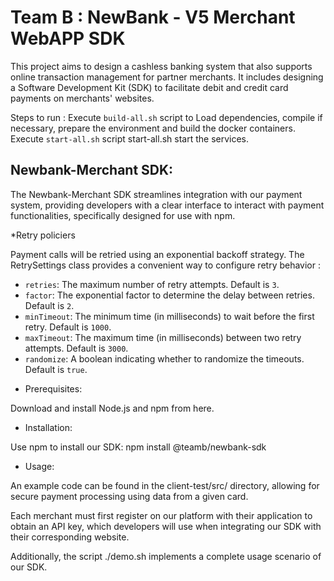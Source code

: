 # Team B : NewBank - V5 Merchant WebAPP SDK 

This project aims to design a cashless banking system that also supports online transaction management for partner merchants. It includes designing a Software Development Kit (SDK) to facilitate debit and credit card payments on merchants' websites.

Steps to run :
Execute `build-all.sh` script to Load dependencies, compile if necessary, prepare the environment and build the docker containers.
Execute `start-all.sh` script start-all.sh start the services.
## Newbank-Merchant SDK:
The Newbank-Merchant SDK streamlines integration with our payment system, providing developers with a clear interface to interact with payment functionalities, specifically designed for use with npm.

*Retry policiers

Payment calls will be retried using an exponential backoff strategy. The RetrySettings class provides a convenient way to configure retry behavior :

- `retries`: The maximum number of retry attempts. Default is `3`.
- `factor`: The exponential factor to determine the delay between retries. Default is `2`.
- `minTimeout`: The minimum time (in milliseconds) to wait before the first retry. Default is `1000`.
- `maxTimeout`: The maximum time (in milliseconds) between two retry attempts. Default is `3000`.
- `randomize`: A boolean indicating whether to randomize the timeouts. Default is `true`.


* Prerequisites:

Download and install Node.js and npm from here.

* Installation:

Use npm to install our SDK: npm install @teamb/newbank-sdk

* Usage:

An example code can be found in the client-test/src/ directory, allowing for secure payment processing using data from a given card.

Each merchant must first register on our platform with their application to obtain an API key, which developers will use when integrating our SDK with their corresponding website.

Additionally, the script ./demo.sh implements a complete usage scenario of our SDK.






